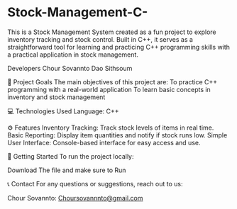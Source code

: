 # Stock-Management-C-

This is a Stock Management System created as a fun project to explore inventory tracking and stock control. Built in C++, it serves as a straightforward tool for learning and practicing C++ programming skills with a practical application in stock management.

Developers
Chour Sovannto
Dao Sithsoum

🎯 Project Goals
The main objectives of this project are:
To practice C++ programming with a real-world application
To learn basic concepts in inventory and stock management

💻 Technologies Used
Language: C++

⚙️ Features
Inventory Tracking: Track stock levels of items in real time.
Basic Reporting: Display item quantities and notify if stock runs low.
Simple User Interface: Console-based interface for easy access and use.

🚀 Getting Started
To run the project locally:

Download The file and make sure to Run

📞 Contact
For any questions or suggestions, reach out to us:

Chour Sovannto: Choursovannnto@gmail.com

